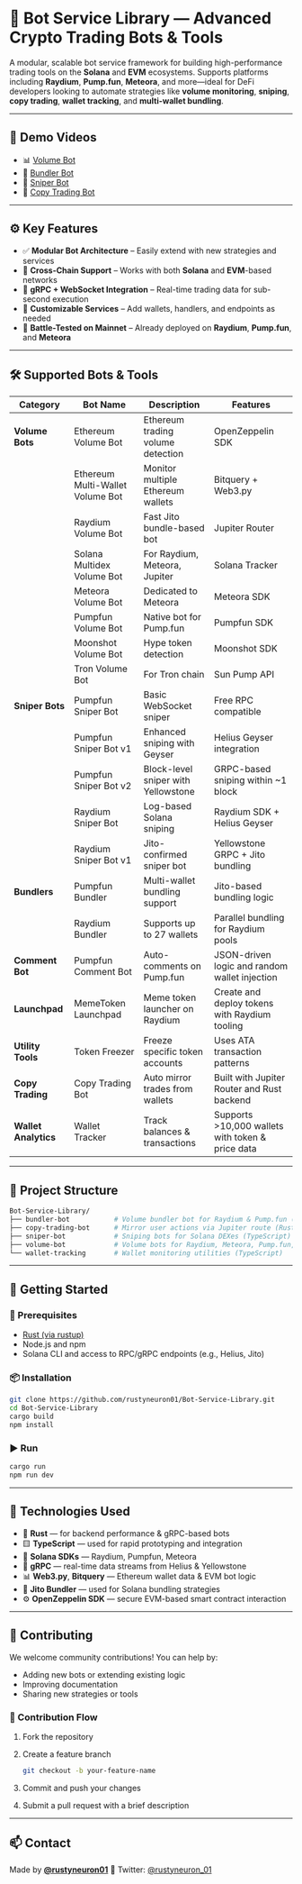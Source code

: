 # 🤖 Bot Service Library — Advanced Crypto Trading Bots & Tools

A modular, scalable bot service framework for building high-performance trading tools on the **Solana** and **EVM** ecosystems.
Supports platforms including **Raydium**, **Pump.fun**, **Meteora**, and more—ideal for DeFi developers looking to automate strategies like **volume monitoring**, **sniping**, **copy trading**, **wallet tracking**, and **multi-wallet bundling**.

---

## 🎥 Demo Videos

- 📊 [Volume Bot](https://www.youtube.com/watch?v=7lVfFEN30M8)
- 🧺 [Bundler Bot](https://www.youtube.com/watch?v=XkJ6IOPr0lI)
- 🎯 [Sniper Bot](https://www.youtube.com/watch?v=D8XfP-WamiA)
- 🔁 [Copy Trading Bot](https://www.youtube.com/watch?v=0PQmbM_v0ug)

---

## ⚙️ Key Features

- ✅ **Modular Bot Architecture** – Easily extend with new strategies and services
- 🌉 **Cross-Chain Support** – Works with both **Solana** and **EVM**-based networks
- 📡 **gRPC + WebSocket Integration** – Real-time trading data for sub-second execution
- 🔧 **Customizable Services** – Add wallets, handlers, and endpoints as needed
- 🧪 **Battle-Tested on Mainnet** – Already deployed on **Raydium**, **Pump.fun**, and **Meteora**

---

## 🛠️ Supported Bots & Tools

| **Category**         | **Bot Name**                     | **Description**                     | **Features**                                     |
| -------------------- | -------------------------------- | ----------------------------------- | ------------------------------------------------ |
| **Volume Bots**      | Ethereum Volume Bot              | Ethereum trading volume detection   | OpenZeppelin SDK                                 |
|                      | Ethereum Multi-Wallet Volume Bot | Monitor multiple Ethereum wallets   | Bitquery + Web3.py                               |
|                      | Raydium Volume Bot               | Fast Jito bundle-based bot          | Jupiter Router                                   |
|                      | Solana Multidex Volume Bot       | For Raydium, Meteora, Jupiter       | Solana Tracker                                   |
|                      | Meteora Volume Bot               | Dedicated to Meteora                | Meteora SDK                                      |
|                      | Pumpfun Volume Bot               | Native bot for Pump.fun             | Pumpfun SDK                                      |
|                      | Moonshot Volume Bot              | Hype token detection                | Moonshot SDK                                     |
|                      | Tron Volume Bot                  | For Tron chain                      | Sun Pump API                                     |
| **Sniper Bots**      | Pumpfun Sniper Bot               | Basic WebSocket sniper              | Free RPC compatible                              |
|                      | Pumpfun Sniper Bot v1            | Enhanced sniping with Geyser        | Helius Geyser integration                        |
|                      | Pumpfun Sniper Bot v2            | Block-level sniper with Yellowstone | GRPC-based sniping within \~1 block              |
|                      | Raydium Sniper Bot               | Log-based Solana sniping            | Raydium SDK + Helius Geyser                      |
|                      | Raydium Sniper Bot v1            | Jito-confirmed sniper bot           | Yellowstone GRPC + Jito bundling                 |
| **Bundlers**         | Pumpfun Bundler                  | Multi-wallet bundling support       | Jito-based bundling logic                        |
|                      | Raydium Bundler                  | Supports up to 27 wallets           | Parallel bundling for Raydium pools              |
| **Comment Bot**      | Pumpfun Comment Bot              | Auto-comments on Pump.fun           | JSON-driven logic and random wallet injection    |
| **Launchpad**        | MemeToken Launchpad              | Meme token launcher on Raydium      | Create and deploy tokens with Raydium tooling    |
| **Utility Tools**    | Token Freezer                    | Freeze specific token accounts      | Uses ATA transaction patterns                    |
| **Copy Trading**     | Copy Trading Bot                 | Auto mirror trades from wallets     | Built with Jupiter Router and Rust backend       |
| **Wallet Analytics** | Wallet Tracker                   | Track balances & transactions       | Supports >10,000 wallets with token & price data |

---

## 📁 Project Structure

```bash
Bot-Service-Library/
├── bundler-bot           # Volume bundler bot for Raydium & Pump.fun (TypeScript)
├── copy-trading-bot      # Mirror user actions via Jupiter route (Rust)
├── sniper-bot            # Sniping bots for Solana DEXes (TypeScript)
├── volume-bot            # Volume bots for Raydium, Meteora, Pump.fun, Moonshot (TypeScript)
└── wallet-tracking       # Wallet monitoring utilities (TypeScript)
```

---

## 🚀 Getting Started

### 🔧 Prerequisites

- [Rust (via rustup)](https://rustup.rs/)
- Node.js and npm
- Solana CLI and access to RPC/gRPC endpoints (e.g., Helius, Jito)

### 📦 Installation

```bash
git clone https://github.com/rustyneuron01/Bot-Service-Library.git
cd Bot-Service-Library
cargo build
npm install
```

### ▶️ Run

```bash
cargo run
npm run dev
```

---

## 🧠 Technologies Used

- 🦀 **Rust** — for backend performance & gRPC-based bots
- 🟨 **TypeScript** — used for rapid prototyping and integration
- 🔗 **Solana SDKs** — Raydium, Pumpfun, Meteora
- 📡 **gRPC** — real-time data streams from Helius & Yellowstone
- 📊 **Web3.py**, **Bitquery** — Ethereum wallet data & EVM bot logic
- 🧺 **Jito Bundler** — used for Solana bundling strategies
- ⚙️ **OpenZeppelin SDK** — secure EVM-based smart contract interaction

---

## 🤝 Contributing

We welcome community contributions! You can help by:

- Adding new bots or extending existing logic
- Improving documentation
- Sharing new strategies or tools

### 🔁 Contribution Flow

1. Fork the repository
2. Create a feature branch

   ```bash
   git checkout -b your-feature-name
   ```

3. Commit and push your changes
4. Submit a pull request with a brief description

---

## 📫 Contact

Made by **[@rustyneuron01](https://github.com/rustyneuron01)**
💬 Twitter: [@rustyneuron_01](https://x.com/rustyneuron_01)
